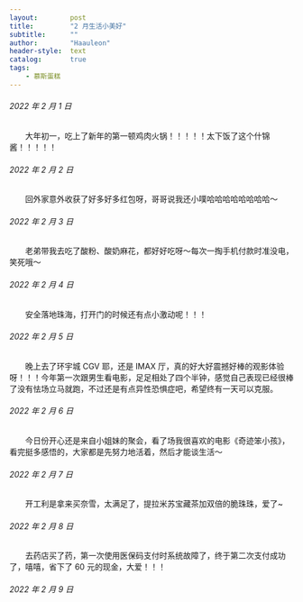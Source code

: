 ```yaml
---
layout:        post
title:         "2 月生活小美好"
subtitle:      ""
author:        "Haauleon"
header-style:  text
catalog:       true
tags:
    - 慕斯蛋糕
---
```


###### 2022 年 2 月 1 日
&emsp;&emsp;大年初一，吃上了新年的第一顿鸡肉火锅！！！！！太下饭了这个什锦酱！！！！！

###### 2022 年 2 月 2 日
&emsp;&emsp;回外家意外收获了好多好多红包呀，哥哥说我还小噗哈哈哈哈哈哈哈哈～

###### 2022 年 2 月 3 日
&emsp;&emsp;老弟带我去吃了酸粉、酸奶麻花，都好好吃呀～每次一掏手机付款时准没电，笑死哦～

###### 2022 年 2 月 4 日
&emsp;&emsp;安全落地珠海，打开门的时候还有点小激动呢！！！

###### 2022 年 2 月 5 日
&emsp;&emsp;晚上去了环宇城 CGV 耶，还是 IMAX 厅，真的好大好震撼好棒的观影体验呀！！！今年第一次跟男生看电影，足足相处了四个半钟，感觉自己表现已经很棒了没有怯场立马就跑，不过还是有点异性恐惧症吧，希望终有一天可以克服。

###### 2022 年 2 月 6 日
&emsp;&emsp;今日份开心还是来自小姐妹的聚会，看了场我很喜欢的电影《奇迹笨小孩》，看完挺多感悟的，大家都是先努力地活着，然后才能谈生活～

###### 2022 年 2 月 7 日
&emsp;&emsp;开工利是拿来买奈雪，太满足了，提拉米苏宝藏茶加双倍的脆珠珠，爱了~

###### 2022 年 2 月 8 日
&emsp;&emsp;去药店买了药，第一次使用医保码支付时系统故障了，终于第二次支付成功了，嘻嘻，省下了 60 元的现金，大爱！！！

###### 2022 年 2 月 9 日
&emsp;&emsp;